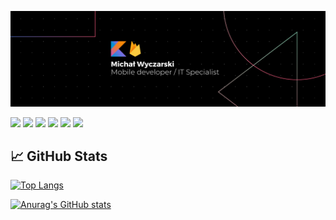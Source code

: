 
[![Header](https://raw.githubusercontent.com/RedC4ke/Redc4ke/main/Banner.png "Header")](https://www.linkedin.com/in/micha%C5%82-wyczarski/)

[![](https://img.shields.io/badge/OS-Windows-orange)](https://www.microsoft.com/pl-pl/windows/)
[![](https://img.shields.io/badge/IDE-IntelliJ_kit-orange)](https://www.jetbrains.com/)
[![](https://img.shields.io/badge/Code-Kotlin-orange)](https://kotlinlang.org/)
[![](https://img.shields.io/badge/Code-Python-orange)](https://www.python.org/)
[![](https://img.shields.io/badge/Tools-PostgreSQL-orange)](https://www.postgresql.org/)
[![](https://img.shields.io/badge/Tools-Firebase-orange)](https://firebase.google.com/)

## 📈 GitHub Stats

[![Top Langs](https://github-readme-stats.vercel.app/api/top-langs/?username=Redc4ke&layout=compact&count_private=true&show_icons=true&theme=vision-friendly-dark)](https://github.com/anuraghazra/github-readme-stats)

[![Anurag's GitHub stats](https://github-readme-stats.vercel.app/api?username=Redc4ke&count_private=true&show_icons=true&theme=vision-friendly-dark&hide=contribs)](https://github.com/anuraghazra/github-readme-stats)

